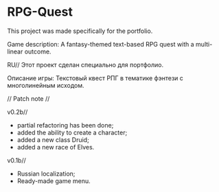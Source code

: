 # RPG-Quest
This project was made specifically for the portfolio.

Game description:
A fantasy-themed text-based RPG quest with a multi-linear outcome.

RU//
Этот проект сделан специально для портфолио.

Описание игры:
Текстовый квест РПГ в тематике фэнтези с многолинейным исходом.

//
Patch note
//

v0.2b//
- partial refactoring has been done;
- added the ability to create a character;
- added a new class Druid;
- added a new race of Elves.

v0.1b//
- Russian localization;
- Ready-made game menu.
